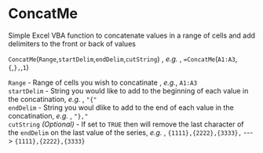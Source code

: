ConcatMe
========

Simple Excel VBA function to concatenate values in a range of cells and add delimiters to the front or back of values  


`ConcatMe`(`Range`,`startDelim`,`endDelim`,`cutString`) , *e.g.* , `=ConcatMe`(`A1:A3`,`{`,`},`,`1`)

`Range` - Range of cells you wish to concatinate , *e.g.*, `A1:A3`<br>
`startDelim` - String you would like to add to the beginning of each value in the concatination, *e.g.* , `"{"`<br>
`endDelim` - String you woul dlike to add to the end of each value in the concatination, *e.g.* , `"},"`<br>
`cutString` *(Optional)* - If set to `TRUE` then will remove the last character of the `endDelim` on the last value of the series, *e.g.* , `{1111},{2222},{3333},` ---> `{1111},{2222},{3333}`
